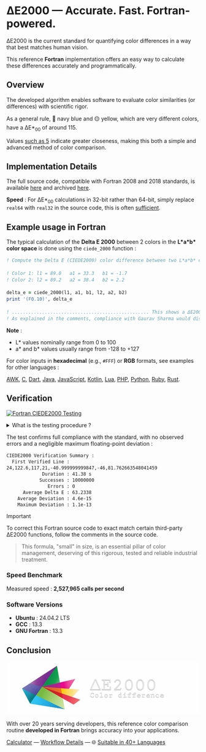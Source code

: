 # ΔE2000 — Accurate. Fast. Fortran-powered.

ΔE2000 is the current standard for quantifying color differences in a way that best matches human vision.

This reference **Fortran** implementation offers an easy way to calculate these differences accurately and programmatically.

## Overview

The developed algorithm enables software to evaluate color similarities (or differences) with scientific rigor.

As a general rule, 🔵 navy blue and 🟡 yellow, which are very different colors, have a ΔE\*<sub>00</sub> of around 115.

Values [such as 5](https://michel-leonard.github.io/ciede2000-color-matching/de2000-rgb-pairs.html?seq=50&delta-e=5) indicate greater closeness, making this both a simple and advanced method of color comparison.

## Implementation Details

The full source code, compatible with Fortran 2008 and 2018 standards, is available [here](../../ciede-2000.f90#L16) and archived [here](https://web.archive.org/https://raw.githubusercontent.com/michel-leonard/ciede2000-color-matching/refs/heads/main/ciede-2000.f90).

**Speed** : For ΔE*<sub>00</sub> calculations in 32-bit rather than 64-bit, simply replace `real64` with `real32` in the source code, this is often [sufficient](../../#numerical-precision-32-bit-vs-64-bit).

## Example usage in Fortran

The typical calculation of the **Delta E 2000** between 2 colors in the **L\*a\*b\* color space** is done using the `ciede_2000` function :

```f90
! Compute the Delta E (CIEDE2000) color difference between two L*a*b* colors in Fortran

! Color 1: l1 = 89.0   a1 = 33.3   b1 = -1.7
! Color 2: l2 = 89.2   a2 = 38.4   b2 = 2.2

delta_e = ciede_2000(l1, a1, b1, l2, a2, b2)
print '(F0.10)', delta_e

! .................................................. This shows a ΔE2000 of 2.9929564263
! As explained in the comments, compliance with Gaurav Sharma would display 2.9929700654
```
**Note** :
- L\* values nominally range from 0 to 100
- a\* and b\* values usually range from -128 to +127

For color inputs in **hexadecimal** (e.g., `#FFF`) or **RGB** formats, see examples for other languages :

[AWK](../awk#-flexibility), [C](../c#δe2000--accurate-fast-c-powered), [Dart](../dart#δe2000--accurate-fast-dart-powered), [Java](../java#δe2000--accurate-fast-java-powered), [JavaScript](../js#-flexibility), [Kotlin](../kt#δe2000--accurate-fast-kotlin-powered), [Lua](../lua#-flexibility), [PHP](../php#δe2000--accurate-fast-php-powered), [Python](../py#δe2000--accurate-fast-python-powered), [Ruby](../rb#δe2000--accurate-fast-ruby-powered), [Rust](../rs#δe2000--accurate-fast-rust-powered).

## Verification

[![Fortran CIEDE2000 Testing](https://github.com/michel-leonard/ciede2000-color-matching/actions/workflows/test-f90.yml/badge.svg)](https://github.com/michel-leonard/ciede2000-color-matching/actions/workflows/test-f90.yml)

<details>
<summary>What is the testing procedure ?</summary>

The [ciede-2000-driver.c](../c/ciede-2000-driver.c) program generates color pairs, and checks the **CIE2000** color differences **measured by Fortran**, like this :

1. `command -v gfortran > /dev/null || { sudo apt-get update && sudo apt-get install gfortran ; }`
2. `command -v gcc > /dev/null || { sudo apt-get update && sudo apt-get install gcc ; }`
3. `gfortran-14 -std=f2008 -Wall -Wextra -pedantic -O3 -o ciede-2000-test tests/f90/ciede-2000-driver.f90`
4. `gcc -std=c99 -Wall -pedantic -O2 -g tests/c/ciede-2000-driver.c -o ciede-2000-driver -lm`
5. `./ciede-2000-driver --generate 10000000 --output-file test-cases.csv`
6. `./ciede-2000-test test-cases.csv | ./ciede-2000-driver`

Where the main files involved are [ciede-2000-driver.f90](ciede-2000-driver.f90#L97) for calculations and [test-f90.yml](../../.github/workflows/test-f90.yml) for automation.
</details>

The test confirms full compliance with the standard, with no observed errors and a negligible maximum floating-point deviation :
```
CIEDE2000 Verification Summary :
  First Verified Line : 24,122.6,117,21,-40.999999999847,-46,81.762663548041459
             Duration : 41.38 s
            Successes : 10000000
               Errors : 0
      Average Delta E : 63.2338
    Average Deviation : 4.6e-15
    Maximum Deviation : 1.1e-13
```

> [!IMPORTANT]
> To correct this Fortran source code to exact match certain third-party ΔE2000 functions, follow the comments in the source code.

> This formula, "small" in size, is an essential pillar of color management, deserving of this rigorous, tested and reliable industrial treatment.

### Speed Benchmark

Measured speed : **2,527,965 calls per second**

### Software Versions

- **Ubuntu** : 24.04.2 LTS
- **GCC** : 13.3
- **GNU Fortran** : 13.3

## Conclusion

![The ΔE*00 equation is very effective at predicting perceived color differences](https://github.com/michel-leonard/ciede2000-color-matching/raw/main/docs/assets/images/logo.jpg)

With over 20 years serving developers, this reference color comparison routine **developed in Fortran** brings accuracy into your applications.

[Calculator](https://michel-leonard.github.io/ciede2000-color-matching/lab-color-calculator.html?L1=54.1&a1=69.1&b1=-30.3&L2=59.3&a2=22.2&b2=10.2) — [Workflow Details](../../.github/workflows#workflow-details) — 🌐 [Suitable in 40+ Languages](../../#implementations)

